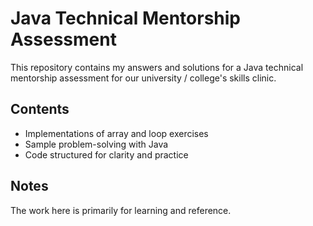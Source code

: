 # Java Technical Mentorship Assessment

This repository contains my answers and solutions for a Java technical mentorship assessment for our university / college's skills clinic.  

## Contents
- Implementations of array and loop exercises  
- Sample problem-solving with Java  
- Code structured for clarity and practice  

## Notes
The work here is primarily for learning and reference.
